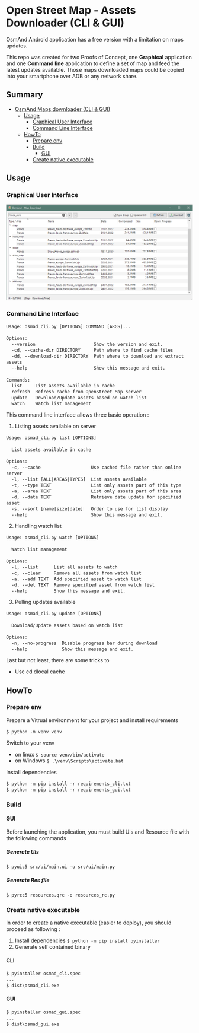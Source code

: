 # Open Street Map - Assets Downloader (CLI &amp; GUI)

OsmAnd Android application has a free version with a limitation on maps updates.

This repo was created for two Proofs of Concept, one **Graphical** application and one **Command 
line** application to define a set of map and feed the latest updates available. Those maps
downloaded maps could be copied into your smartphone over ADB or any network share.

## Summary

- [OsmAnd Maps downloader (CLI &amp; GUI)](#osmand-maps-downloader--cli--amp--gui-)
  * [Usage](#usage)
    + [Graphical User Interface](#graphical-user-interface)
    + [Command Line Interface](#command-line-interface)
  * [HowTo](#howto)
    + [Prepare env](#prepare-env)
    + [Build](#build)
      - [GUI](#gui)
    + [Create native executable](#create-native-executable)

## Usage

### Graphical User Interface
![](./res/screenshot.png)

### Command Line Interface
````
Usage: osmad_cli.py [OPTIONS] COMMAND [ARGS]...

Options:
  --version                      Show the version and exit.
  -cd, --cache-dir DIRECTORY     Path where to find cache files
  -dd, --download-dir DIRECTORY  Path where to download and extract assets
  --help                         Show this message and exit.

Commands:
  list     List assets available in cache
  refresh  Refresh cache from OpenStreet Map server
  update   Download/Update assets based on watch list
  watch    Watch list management
````

This command line interface allows three basic operation :
1) Listing assets available on server 
````
Usage: osmad_cli.py list [OPTIONS]

  List assets available in cache

Options:
  -c, --cache                   Use cached file rather than online server
  -l, --list [ALL|AREAS|TYPES]  List assets available
  -t, --type TEXT               List only assets part of this type
  -a, --area TEXT               List only assets part of this area
  -d, --date TEXT               Retrieve date update for specified asset
  -s, --sort [name|size|date]   Order to use for list display
  --help                        Show this message and exit.
````
2) Handling watch list 
````
Usage: osmad_cli.py watch [OPTIONS]

  Watch list management

Options:
  -l, --list      List all assets to watch
  -c, --clear     Remove all assets from watch list
  -a, --add TEXT  Add specified asset to watch list
  -d, --del TEXT  Remove specified asset from watch list
  --help          Show this message and exit.
````
3) Pulling updates available
````
Usage: osmad_cli.py update [OPTIONS]

  Download/Update assets based on watch list

Options:
  -n, --no-progress  Disable progress bar during download
  --help             Show this message and exit.
````

Last but not least, there are some tricks to
  * Use cd dlocal cache
  
## HowTo

### Prepare env

Prepare a Vitrual environment for your project and install requirements
```
$ python -m venv venv
```

Switch to your venv 
* on linux `$ source venv/bin/activate`
* on Windows `$ .\venv\Scripts\activate.bat`

Install dependencies
```
$ python -m pip install -r requirements_cli.txt
$ python -m pip install -r requirements_gui.txt
```

### Build

#### GUI
Before launching the application, you must build UIs and Resource file with the following commands
##### Generate UIs
	$ pyuic5 src/ui/main.ui -o src/ui/main.py

##### Generate Res file
	$ pyrcc5 resources.qrc -o resources_rc.py


### Create native executable

In order to create a native executable (easier to deploy), you should proceed as following :

1. Install dependencies `$ python -m pip install pyinstaller`
2. Generate self contained binary


#### CLI
```
$ pyinstaller osmad_cli.spec
...
$ dist\osmad_cli.exe
```

#### GUI
```
$ pyinstaller osmad_gui.spec
...
$ dist\osmad_gui.exe
```